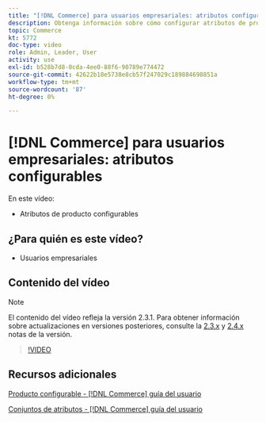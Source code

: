 ```yaml
---
title: "[!DNL Commerce] para usuarios empresariales: atributos configurables"
description: Obtenga información sobre cómo configurar atributos de producto configurables.
topic: Commerce
kt: 5772
doc-type: video
role: Admin, Leader, User
activity: use
exl-id: b528b7d8-0cda-4ee0-88f6-90789e774472
source-git-commit: 42622b18e5738e8cb57f247029c189884698851a
workflow-type: tm+mt
source-wordcount: '87'
ht-degree: 0%

---
```


# [!DNL Commerce] para usuarios empresariales: atributos configurables

En este vídeo:

- Atributos de producto configurables

## ¿Para quién es este vídeo?

- Usuarios empresariales

## Contenido del vídeo

>[!NOTE]
>
>El contenido del vídeo refleja la versión 2.3.1. Para obtener información sobre actualizaciones en versiones posteriores, consulte la [ 2.3.x](https://devdocs.magento.com/guides/v2.3/release-notes/bk-release-notes.html) y [2.4.x](https://devdocs.magento.com/guides/v2.4/release-notes/bk-release-notes.html) notas de la versión.

>[!VIDEO](https://video.tv.adobe.com/v/35957?quality=12&learn=on)

## Recursos adicionales

[Producto configurable - [!DNL Commerce] guía del usuario](https://docs.magento.com/user-guide/catalog/product-create-configurable.html)

[Conjuntos de atributos - [!DNL Commerce] guía del usuario](https://docs.magento.com/user-guide/stores/attribute-sets.html)
